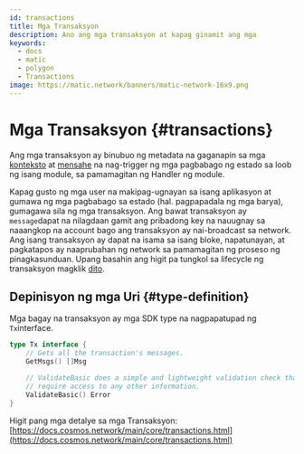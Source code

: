```yaml
---
id: transactions
title: Mga Transaksyon
description: Ano ang mga transaksyon at kapag ginamit ang mga
keywords:
  - docs
  - matic
  - polygon
  - Transactions
image: https://matic.network/banners/matic-network-16x9.png
---
```


# Mga Transaksyon {#transactions}

Ang mga transaksyon ay binubuo ng metadata na gaganapin sa mga [konteksto](https://docs.cosmos.network/main/core/context.html) at [mensahe](https://docs.cosmos.network/main/building-modules/messages-and-queries.html) na nag-trigger ng mga pagbabago ng estado sa loob ng isang module, sa pamamagitan ng Handler ng module.

Kapag gusto ng mga user na makipag-ugnayan sa isang aplikasyon at gumawa ng mga pagbabago sa estado (hal. pagpapadala ng mga barya), gumagawa sila ng mga transaksyon. Ang bawat transaksyon ay `message`dapat na nilagdaan gamit ang pribadong key na nauugnay sa naaangkop na account bago ang transaksyon ay nai-broadcast sa network. Ang isang transaksyon ay dapat na isama sa isang bloke, napatunayan, at pagkatapos ay naaprubahan ng network sa pamamagitan ng proseso ng pinagkasunduan. Upang basahin ang higit pa tungkol sa lifecycle ng transaksyon magklik [dito](https://docs.cosmos.network/main/basics/tx-lifecycle.html).

## Depinisyon ng mga Uri {#type-definition}

Mga bagay na transaksyon ay mga SDK type na nagpapatupad ng `Tx`interface.

```go
type Tx interface {
	// Gets all the transaction's messages.
	GetMsgs() []Msg

	// ValidateBasic does a simple and lightweight validation check that doesn't
	// require access to any other information.
	ValidateBasic() Error
}
```

Higit pang mga detalye sa mga Transaksyon: [https://docs.cosmos.network/main/core/transactions.html](https://docs.cosmos.network/main/core/transactions.html)
